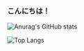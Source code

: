 ### こんにちは！

![Anurag's GitHub stats](https://github-readme-stats-axiel7.vercel.app/api?username=axiel7&show_icons=true&count_private=true&theme=github_dark)

![Top Langs](https://github-readme-stats-axiel7.vercel.app/api/top-langs/?username=axiel7&layout=compact&theme=github_dark)
